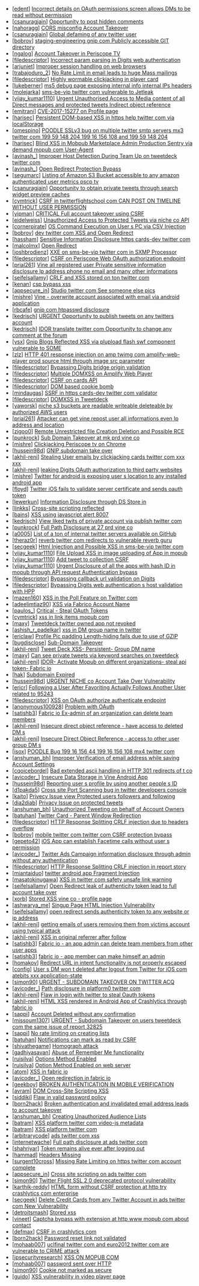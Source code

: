 * [[edent](https://hackerone.com/edent)] [Incorrect details on OAuth permissions screen allows DMs to be read without permission](https://hackerone.com/reports/434763)
* [[csanuragjain](https://hackerone.com/csanuragjain)] [Opportunity to post hidden comments](https://hackerone.com/reports/434202)
* [[nahoragg](https://hackerone.com/nahoragg)] [CORS misconfig  Account Takeover](https://hackerone.com/reports/426147)
* [[csanuragjain](https://hackerone.com/csanuragjain)] [Global defaming of any twitter user](https://hackerone.com/reports/434689)
* [[bobrov](https://hackerone.com/bobrov)] [ staging-engineering gnip com Publicly accessible GIT directory](https://hackerone.com/reports/218465)
* [[ngalog](https://hackerone.com/ngalog)] [Account Takeover in Periscope TV](https://hackerone.com/reports/317476)
* [[filedescriptor](https://hackerone.com/filedescriptor)] [Incorrect param parsing in Digits web authentication](https://hackerone.com/reports/126522)
* [[arjuniet](https://hackerone.com/arjuniet)] [Improper session handling on web browsers](https://hackerone.com/reports/347748)
* [[trabajoduro_2](https://hackerone.com/trabajoduro_2)] [No Rate Limit in email leads to huge Mass mailings](https://hackerone.com/reports/297359)
* [[filedescriptor](https://hackerone.com/filedescriptor)] [Highly wormable clickjacking in player card](https://hackerone.com/reports/85624)
* [[lukeberner](https://hackerone.com/lukeberner)] [ms5 debug page exposing internal info internal IPs headers ](https://hackerone.com/reports/311326)
* [[molejarka](https://hackerone.com/molejarka)] [ sms-be-vip twitter com vulnerable to Jetleak](https://hackerone.com/reports/143935)
* [[vijay_kumar1110](https://hackerone.com/vijay_kumar1110)] [Urgent  Unauthorised Access to Media content of all Direct messages and protected tweets Indirect object reference ](https://hackerone.com/reports/99600)
* [[emitrani](https://hackerone.com/emitrani)] [CVE-2017-15277 on Profile page](https://hackerone.com/reports/315906)
* [[harisec](https://hackerone.com/harisec)] [Persistent DOM-based XSS in https  help twitter com via localStorage](https://hackerone.com/reports/297968)
* [[omespino](https://hackerone.com/omespino)] [POODLE SSLv3 bug on multiple twitter smtp servers mx3 twitter com 199 59 148 204 199 16 156 108 and 199 59 148 204 ](https://hackerone.com/reports/288966)
* [[harisec](https://hackerone.com/harisec)] [Blind XSS in Mobpub Marketplace Admin Production  Sentry via demand mopub com User-Agent ](https://hackerone.com/reports/275518)
* [[avinash_](https://hackerone.com/avinash_)] [Improper Host Detection During Team Up on tweetdeck twitter com](https://hackerone.com/reports/294867)
* [[avinash_](https://hackerone.com/avinash_)] [Open Redirect Protection Bypass](https://hackerone.com/reports/283460)
* [[segumarc](https://hackerone.com/segumarc)] [Listing of Amazon S3 Bucket accessible to any amazon authenticated user metrics pscp tv ](https://hackerone.com/reports/278191)
* [[csanuragjain](https://hackerone.com/csanuragjain)] [Opportunity to obtain private tweets through search widget preview caches](https://hackerone.com/reports/263760)
* [[cymtrick](https://hackerone.com/cymtrick)] [CSRF in twitterflightschool com  CAN POST ON TIMELINE WITHOUT USER PERMISSION ](https://hackerone.com/reports/115158)
* [[yipman](https://hackerone.com/yipman)] [ CRITICAL Full account takeover using CSRF](https://hackerone.com/reports/235642)
* [[eidelweiss](https://hackerone.com/eidelweiss)] [Unauthorized Access to Protected Tweets via niche co API](https://hackerone.com/reports/273698)
* [[cornerpirate](https://hackerone.com/cornerpirate)] [OS Command Execution on User s PC via CSV Injection](https://hackerone.com/reports/282628)
* [[bobrov](https://hackerone.com/bobrov)] [ dev twitter com XSS and Open Redirect](https://hackerone.com/reports/260744)
* [[hassham](https://hackerone.com/hassham)] [Sensitive Information Disclosure https  cards-dev twitter com](https://hackerone.com/reports/268888)
* [[malcolmx](https://hackerone.com/malcolmx)] [Open Redirect](https://hackerone.com/reports/246897)
* [[joshbrodienz](https://hackerone.com/joshbrodienz)] [XXE on sms-be-vip twitter com in SXMP Processor](https://hackerone.com/reports/248668)
* [[filedescriptor](https://hackerone.com/filedescriptor)] [CSRF on Periscope Web OAuth authorization endpoint ](https://hackerone.com/reports/215381)
* [[prial261](https://hackerone.com/prial261)] [Vine all registered user Private sensitive information disclosure  Ip address phone no email and many other informations ](https://hackerone.com/reports/202823)
* [[seifelsallamy](https://hackerone.com/seifelsallamy)] [CRLF and XSS stored on ton twitter com](https://hackerone.com/reports/191380)
* [[kenan](https://hackerone.com/kenan)] [csp bypass  xss](https://hackerone.com/reports/153666)
* [[appsecure_in](https://hackerone.com/appsecure_in)] [ Studio twitter com See someone else pics ](https://hackerone.com/reports/164649)
* [[mishre](https://hackerone.com/mishre)] [Vine - overwrite account associated with email via android application](https://hackerone.com/reports/187714)
* [[rbcafe](https://hackerone.com/rbcafe)] [                gnip com  htpasswd disclosure](https://hackerone.com/reports/219197)
* [[kedrisch](https://hackerone.com/kedrisch)] [ URGENT Opportunity to publish tweets on any twitters account](https://hackerone.com/reports/208978)
* [[kedrisch](https://hackerone.com/kedrisch)] [ IDOR translate twitter com Opportunity to change any comment at the forum](https://hackerone.com/reports/181748)
* [[ysx](https://hackerone.com/ysx)] [ Gnip Blogs Reflected XSS via plupload flash swf component vulnerable to SOME ](https://hackerone.com/reports/218451)
* [[zlz](https://hackerone.com/zlz)] [HTTP 401 response injection on amp twimg com amplify-web-player prod source html through image src parameter](https://hackerone.com/reports/221328)
* [[filedescriptor](https://hackerone.com/filedescriptor)] [Bypassing Digits bridge origin validation](https://hackerone.com/reports/110467)
* [[filedescriptor](https://hackerone.com/filedescriptor)] [Multiple DOMXSS on Amplify Web Player](https://hackerone.com/reports/88719)
* [[filedescriptor](https://hackerone.com/filedescriptor)] [CSRF on cards API](https://hackerone.com/reports/95555)
* [[filedescriptor](https://hackerone.com/filedescriptor)] [DOM based cookie bomb](https://hackerone.com/reports/57356)
* [[mindaugas](https://hackerone.com/mindaugas)] [SSRF in https  cards-dev twitter com validator](https://hackerone.com/reports/178184)
* [[filedescriptor](https://hackerone.com/filedescriptor)] [DOMXSS in Tweetdeck](https://hackerone.com/reports/119471)
* [[yaworsk](https://hackerone.com/yaworsk)] [niche s3 buckets are readable writeable deleteable by authorized AWS users](https://hackerone.com/reports/129381)
* [[prial261](https://hackerone.com/prial261)] [Attacker can get vine repost user all informations even Ip address and location ](https://hackerone.com/reports/201300)
* [[zigoo0](https://hackerone.com/zigoo0)] [Remote Unrestricted file Creation Deletion and Possible RCE ](https://hackerone.com/reports/191884)
* [[punkrock](https://hackerone.com/punkrock)] [Sub Domain Takeover at mk prd vine co](https://hackerone.com/reports/191323)
* [[mishre](https://hackerone.com/mishre)] [Clickjacking Periscope tv on Chrome](https://hackerone.com/reports/198622)
* [[hussein98d](https://hackerone.com/hussein98d)] [GNIP subdomain take over](https://hackerone.com/reports/189548)
* [[akhil-reni](https://hackerone.com/akhil-reni)] [Stealing User emails by clickjacking cards twitter com xxx xxx](https://hackerone.com/reports/154963)
* [[akhil-reni](https://hackerone.com/akhil-reni)] [leaking Digits OAuth authorization to third party websites](https://hackerone.com/reports/166942)
* [[mishre](https://hackerone.com/mishre)] [Twitter for android is exposing user s location to any installed android app](https://hackerone.com/reports/185862)
* [[floyd](https://hackerone.com/floyd)] [Twitter iOS fails to validate server certificate and sends oauth token](https://hackerone.com/reports/168538)
* [[lewerkun](https://hackerone.com/lewerkun)] [Information Disclosure through DS Store in                ](https://hackerone.com/reports/142549)
* [[linkks](https://hackerone.com/linkks)] [ Cross-site scripting reflected ](https://hackerone.com/reports/176754)
* [[bains](https://hackerone.com/bains)] [XSS using javascript alert 8007 ](https://hackerone.com/reports/127154)
* [[kedrisch](https://hackerone.com/kedrisch)] [View liked twits of private account via publish twitter com](https://hackerone.com/reports/174721)
* [[punkrock](https://hackerone.com/punkrock)] [Full Path Disclosure at 27 prd vine co](https://hackerone.com/reports/175451)
* [[a0005](https://hackerone.com/a0005)] [List of a ton of internal twitter servers available on GitHub](https://hackerone.com/reports/137404)
* [[theraz0r](https://hackerone.com/theraz0r)] [reverb twitter com redirects to vulnerable reverb guru](https://hackerone.com/reports/158148)
* [[secgeek](https://hackerone.com/secgeek)] [Html Injection and Possible XSS in sms-be-vip twitter com](https://hackerone.com/reports/150179)
* [[vijay_kumar1110](https://hackerone.com/vijay_kumar1110)] [File Upload XSS in image uploading of App in mopub](https://hackerone.com/reports/97672)
* [[vijay_kumar1110](https://hackerone.com/vijay_kumar1110)] [Add tweet to collection CSRF ](https://hackerone.com/reports/100820)
* [[vijay_kumar1110](https://hackerone.com/vijay_kumar1110)] [Urgent  Disclosure of all the apps with hash ID in mopub through API request Authentication bypass ](https://hackerone.com/reports/98432)
* [[filedescriptor](https://hackerone.com/filedescriptor)] [Bypassing callback url validation on Digits](https://hackerone.com/reports/108113)
* [[filedescriptor](https://hackerone.com/filedescriptor)] [Bypassing Digits web authentication s host validation with HPP](https://hackerone.com/reports/114169)
* [[mazen160](https://hackerone.com/mazen160)] [XSS in the Poll Feature on Twitter com](https://hackerone.com/reports/95231)
* [[adeelimtiaz90](https://hackerone.com/adeelimtiaz90)] [XSS via Fabrico Account Name](https://hackerone.com/reports/34725)
* [[paulos_](https://hackerone.com/paulos_)] [ Critical - Steal OAuth Tokens](https://hackerone.com/reports/131202)
* [[cymtrick](https://hackerone.com/cymtrick)] [xss in link items mopub com ](https://hackerone.com/reports/100931)
* [[maxy](https://hackerone.com/maxy)] [Tweetdeck twitter owned app not revoked](https://hackerone.com/reports/90172)
* [[ashish_r_padelkar](https://hackerone.com/ashish_r_padelkar)] [xss in DM group name in twitter](https://hackerone.com/reports/129436)
* [[ericlaw](https://hackerone.com/ericlaw)] [Profile Pic padding Length-hiding fails due to use of GZIP](https://hackerone.com/reports/29835)
* [[bugdisclose](https://hackerone.com/bugdisclose)] [Sub-Domain Takeover](https://hackerone.com/reports/119220)
* [[akhil-reni](https://hackerone.com/akhil-reni)] [Tweet Deck XSS- Persistent- Group DM name](https://hackerone.com/reports/119022)
* [[maxy](https://hackerone.com/maxy)] [Can see private tweets via keyword searches on tweetdeck](https://hackerone.com/reports/97161)
* [[akhil-reni](https://hackerone.com/akhil-reni)] [IDOR- Activate Mopub on different organizations- steal api token- Fabric io](https://hackerone.com/reports/95552)
* [[hak](https://hackerone.com/hak)] [Subdomain Expired](https://hackerone.com/reports/101104)
* [[hussein98d](https://hackerone.com/hussein98d)] [URGENT  NICHE co Account Take Over Vulnerability](https://hackerone.com/reports/100849)
* [[ericr](https://hackerone.com/ericr)] [Following a User After Favoriting Actually Follows Another User related to 95243 ](https://hackerone.com/reports/97510)
* [[filedescriptor](https://hackerone.com/filedescriptor)] [XSS on OAuth authorize authenticate endpoint](https://hackerone.com/reports/87040)
* [[anonymous100928](https://hackerone.com/anonymous100928)] [Problem with OAuth](https://hackerone.com/reports/46485)
* [[satishb3](https://hackerone.com/satishb3)] [Fabric io  Ex-admin of an organization can delete team members](https://hackerone.com/reports/55670)
* [[akhil-reni](https://hackerone.com/akhil-reni)] [Insecure direct object reference - have access to deleted DM s](https://hackerone.com/reports/52646)
* [[akhil-reni](https://hackerone.com/akhil-reni)] [Insecure Direct Object Reference - access to other user group DM s](https://hackerone.com/reports/53858)
* [[isox](https://hackerone.com/isox)] [POODLE Bug 199 16 156 44 199 16 156 108 mx4 twitter com](https://hackerone.com/reports/41240)
* [[anshuman_bh](https://hackerone.com/anshuman_bh)] [Improper Verification of email address while saving Account Settings](https://hackerone.com/reports/30975)
* [[cqoicebordel](https://hackerone.com/cqoicebordel)] [Bad extended ascii handling in HTTP 301 redirects of t co](https://hackerone.com/reports/34084)
* [[avicoder_](https://hackerone.com/avicoder_)] [Insecure Data Storage in Vine Android App](https://hackerone.com/reports/44727)
* [[hussein98d](https://hackerone.com/hussein98d)] [Reporting user s profile by using another people s ID](https://hackerone.com/reports/47888)
* [[d1pakda5](https://hackerone.com/d1pakda5)] [Cross site Port Scanning bug in twitter developers console ](https://hackerone.com/reports/49474)
* [[kaito](https://hackerone.com/kaito)] [Privecy Issue  view Protected users followers and following](https://hackerone.com/reports/56119)
* [[dia2diab](https://hackerone.com/dia2diab)] [Privacy Issue on protected tweets](https://hackerone.com/reports/55506)
* [[anshuman_bh](https://hackerone.com/anshuman_bh)] [Unauthorized Tweeting on behalf of Account Owners](https://hackerone.com/reports/31082)
* [[batuhan](https://hackerone.com/batuhan)] [Twitter Card - Parent Window Redirection](https://hackerone.com/reports/46818)
* [[filedescriptor](https://hackerone.com/filedescriptor)] [HTTP Response Splitting CRLF injection due to headers overflow](https://hackerone.com/reports/53843)
* [[bobrov](https://hackerone.com/bobrov)] [ mobile twitter com  twitter com CSRF protection bypass](https://hackerone.com/reports/14883)
* [[gepeto42](https://hackerone.com/gepeto42)] [iOS App can establish Facetime calls without user s permission](https://hackerone.com/reports/28500)
* [[avicoder_](https://hackerone.com/avicoder_)] [Twitter Ads Campaign information disclosure through admin without any authentication ](https://hackerone.com/reports/49806)
* [[filedescriptor](https://hackerone.com/filedescriptor)] [HTTP Response Splitting CRLF injection in report story](https://hackerone.com/reports/52042)
* [[miantaiduo](https://hackerone.com/miantaiduo)] [twitter android app Fragment Injection](https://hackerone.com/reports/43988)
* [[masatokinugawa](https://hackerone.com/masatokinugawa)] [XSS in twitter com safety unsafe link warning](https://hackerone.com/reports/53098)
* [[seifelsallamy](https://hackerone.com/seifelsallamy)] [Open Redirect leak of authenticity token lead to full account take over ](https://hackerone.com/reports/49759)
* [[xorb](https://hackerone.com/xorb)] [ Stored XSS vine co - profile page](https://hackerone.com/reports/36986)
* [[ashwarya_me](https://hackerone.com/ashwarya_me)] [Singup Page HTML Injection Vulnerability](https://hackerone.com/reports/31554)
* [[seifelsallamy](https://hackerone.com/seifelsallamy)] [open redirect sends authenticity token to any website or ip address ](https://hackerone.com/reports/50752)
* [[akhil-reni](https://hackerone.com/akhil-reni)] [getting emails of users removing them from victims account using typical attack ](https://hackerone.com/reports/35287)
* [[akhil-reni](https://hackerone.com/akhil-reni)] [XSS in original referrer after follow](https://hackerone.com/reports/50134)
* [[satishb3](https://hackerone.com/satishb3)] [Fabric io - an app admin can delete team members from other user apps](https://hackerone.com/reports/43065)
* [[satishb3](https://hackerone.com/satishb3)] [fabric io - app member can make himself an admin](https://hackerone.com/reports/42961)
* [[homakov](https://hackerone.com/homakov)] [Redirect URL in intent functionality is not properly escaped](https://hackerone.com/reports/48516)
* [[config](https://hackerone.com/config)] [User s DM won t deleted after logout from Twitter for iOS com atebits xxx application-state ](https://hackerone.com/reports/23913)
* [[simon90](https://hackerone.com/simon90)] [URGENT - SUBDOMAIN TAKEOVER ON TWITTER ACQ ](https://hackerone.com/reports/44578)
* [[avicoder_](https://hackerone.com/avicoder_)] [Path disclosure in platform0 twitter com](https://hackerone.com/reports/44371)
* [[akhil-reni](https://hackerone.com/akhil-reni)] [Flaw in login with twitter to steal Oauth tokens](https://hackerone.com/reports/44492)
* [[akhil-reni](https://hackerone.com/akhil-reni)] [HTML XSS rendered in Android App of Crashlytics through fabric io](https://hackerone.com/reports/41856)
* [[sappi](https://hackerone.com/sappi)] [Account Deleted without any confirmation](https://hackerone.com/reports/42403)
* [[missoum1307](https://hackerone.com/missoum1307)] [URGENT - Subdomain Takeover on users tweetdeck com  the same issue of report 32825](https://hackerone.com/reports/42236)
* [[sappi](https://hackerone.com/sappi)] [No rate limiting on creating lists](https://hackerone.com/reports/42250)
* [[batuhan](https://hackerone.com/batuhan)] [Notifications can mark as read by CSRF](https://hackerone.com/reports/36980)
* [[shivathegame](https://hackerone.com/shivathegame)] [ Homograph attack ](https://hackerone.com/reports/37108)
* [[gadhiyasavan](https://hackerone.com/gadhiyasavan)] [Abuse of Remember Me functionality ](https://hackerone.com/reports/37822)
* [[ruisilva](https://hackerone.com/ruisilva)] [Options Method Enabled](https://hackerone.com/reports/33987)
* [[ruisilva](https://hackerone.com/ruisilva)] [Option Method Enabled on web server](https://hackerone.com/reports/33986)
* [[atom](https://hackerone.com/atom)] [XSS in fabric io](https://hackerone.com/reports/32519)
* [[avicoder_](https://hackerone.com/avicoder_)] [Open redirection in fabric io](https://hackerone.com/reports/39631)
* [[geekboy](https://hackerone.com/geekboy)] [BROKEN AUTHENTICATION IN MOBILE VERIFICATION ](https://hackerone.com/reports/33432)
* [[avram](https://hackerone.com/avram)] [DOM Cross-Site Scripting  XSS ](https://hackerone.com/reports/33091)
* [[siddiki](https://hackerone.com/siddiki)] [Flaw in valid password policy ](https://hackerone.com/reports/33331)
* [[born2hack](https://hackerone.com/born2hack)] [Broken authentication and invalidated email address leads to account takeover](https://hackerone.com/reports/22203)
* [[anshuman_bh](https://hackerone.com/anshuman_bh)] [Creating Unauthorized Audience Lists](https://hackerone.com/reports/31188)
* [[batram](https://hackerone.com/batram)] [XSS platform twitter com  video-js metadata](https://hackerone.com/reports/29360)
* [[batram](https://hackerone.com/batram)] [XSS platform twitter com](https://hackerone.com/reports/29328)
* [[arbitrarycode](https://hackerone.com/arbitrarycode)] [ads twitter com xss](https://hackerone.com/reports/27511)
* [[internetwache](https://hackerone.com/internetwache)] [Full path disclosure at ads twitter com](https://hackerone.com/reports/26825)
* [[shahriyar](https://hackerone.com/shahriyar)] [Token remains alive ever after logging out ](https://hackerone.com/reports/14177)
* [[hammad](https://hackerone.com/hammad)] [Headers Missing](https://hackerone.com/reports/36053)
* [[surgent10cross](https://hackerone.com/surgent10cross)] [Missing Rate Limiting on https  twitter com account complete](https://hackerone.com/reports/27166)
* [[appsecure_in](https://hackerone.com/appsecure_in)] [Cross site scripting on ads twitter com](https://hackerone.com/reports/28150)
* [[simon90](https://hackerone.com/simon90)] [Twitter Flight SSL 2 0 deprecated protocol vulnerability ](https://hackerone.com/reports/29206)
* [[karthik-reddy](https://hackerone.com/karthik-reddy)] [HTML form without CSRF protection at http  try crashlytics com enterprise ](https://hackerone.com/reports/25128)
* [[secgeek](https://hackerone.com/secgeek)] [Delete Credit Cards from any Twitter Account in ads twitter com New Vulnerability ](https://hackerone.com/reports/27404)
* [[detroitsmash](https://hackerone.com/detroitsmash)] [Stored xss](https://hackerone.com/reports/27846)
* [[vineet](https://hackerone.com/vineet)] [Captcha bypass with extension at http  www mopub com about contact ](https://hackerone.com/reports/15047)
* [[defmax](https://hackerone.com/defmax)] [CSRF  in crashlytics com](https://hackerone.com/reports/13856)
* [[born2hack](https://hackerone.com/born2hack)] [Password reset link not validated ](https://hackerone.com/reports/22012)
* [[mohaab007](https://hackerone.com/mohaab007)] [uclfinal twitter com and euro2012 twitter com are vulnerable to CRIME attack](https://hackerone.com/reports/14199)
* [[jpsecurityresearch](https://hackerone.com/jpsecurityresearch)] [XSS ON MOPUB COM](https://hackerone.com/reports/15356)
* [[mohaab007](https://hackerone.com/mohaab007)] [password sent over HTTP](https://hackerone.com/reports/20081)
* [[simon90](https://hackerone.com/simon90)] [Cookie not marked as secure ](https://hackerone.com/reports/15232)
* [[guido](https://hackerone.com/guido)] [XSS vulnerability in video player page](https://hackerone.com/reports/15125)
